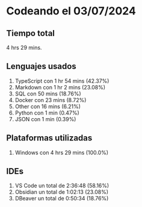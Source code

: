 # Codeando el 03/07/2024

## Tiempo total
4 hrs 29 mins.

## Lenguajes usados
1. TypeScript con 1 hr 54 mins (42.37%)
1. Markdown con 1 hr 2 mins (23.08%)
1. SQL con 50 mins (18.76%)
1. Docker con 23 mins (8.72%)
1. Other con 16 mins (6.21%)
1. Python con 1 min (0.47%)
1. JSON con 1 min (0.39%)

## Plataformas utilizadas
1. Windows con 4 hrs 29 mins (100.0%)

## IDEs
1. VS Code un total de 2:36:48 (58.16%)
1. Obsidian un total de 1:02:13 (23.08%)
1. DBeaver un total de 0:50:34 (18.76%)
